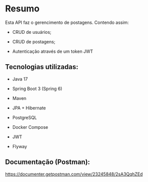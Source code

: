 # Resumo

Esta API faz o gerencimento de postagens. Contendo assim:

- CRUD de usuários;
    
- CRUD de postagens;
    
- Autenticação através de um token JWT
    

## Tecnologias utilizadas:

- Java 17
    
- Spring Boot 3 (Spring 6)
    
- Maven
    
- JPA + Hibernate
    
- PostgreSQL
    
- Docker Compose
    
- JWT
    
- Flyway

## Documentação (Postman):
https://documenter.getpostman.com/view/23245848/2sA3QqhZEd
